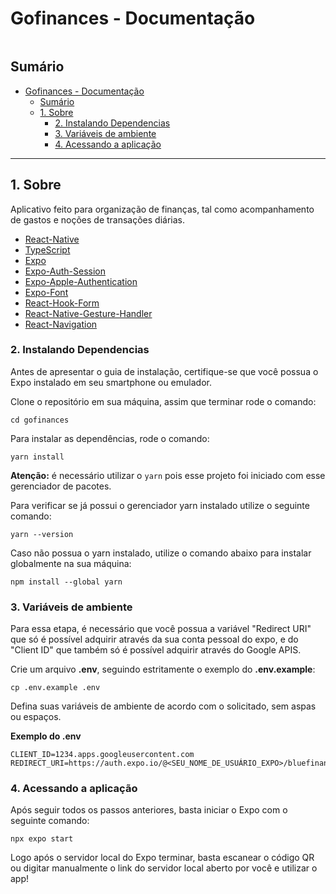 
# Gofinances - Documentação

<div>
  <img source="https://user-images.githubusercontent.com/98706938/231578669-9da0f32f-7b85-4636-9b1f-ad12ab69258c.svg" width="100px" />
</div>

## Sumário

- [Gofinances - Documentação](#gofinances---documentação)
  - [Sumário](#sumário)
  - [1. Sobre](#1-sobre)
    - [2. Instalando Dependencias](#2-instalando-dependencias)
    - [3. Variáveis de ambiente](#3-variáveis-de-ambiente)
    - [4. Acessando a aplicação](#5-acessando-a-aplicação)

---

## 1. Sobre

Aplicativo feito para organização de finanças, tal como acompanhamento de gastos e noções de transações diárias.

- [React-Native](https://reactnative.dev/)
- [TypeScript](https://www.typescriptlang.org/)
- [Expo](https://expo.dev/)
- [Expo-Auth-Session](https://docs.expo.dev/versions/latest/sdk/auth-session/)
- [Expo-Apple-Authentication](https://docs.expo.dev/versions/latest/sdk/apple-authentication/)
- [Expo-Font](https://docs.expo.dev/guides/using-custom-fonts/)
- [React-Hook-Form](https://react-hook-form.com/)
- [React-Native-Gesture-Handler](https://docs.swmansion.com/react-native-gesture-handler/docs/)
- [React-Navigation](https://reactnavigation.org/)

### 2. Instalando Dependencias

Antes de apresentar o guia de instalação, certifique-se que você possua o Expo instalado em seu smartphone ou emulador.

Clone o repositório em sua máquina, assim que terminar rode o comando:

```shell
cd gofinances
```

Para instalar as dependências, rode o comando:

```
yarn install
```

**Atenção:** é necessário utilizar o `yarn` pois esse projeto foi iniciado com esse gerenciador de pacotes.

Para verificar se já possui o gerenciador yarn instalado utilize o seguinte comando:

```
yarn --version
```

Caso não possua o yarn instalado, utilize o comando abaixo para instalar globalmente na sua máquina:

```
npm install --global yarn
```

### 3. Variáveis de ambiente

Para essa etapa, é necessário que você possua a variável "Redirect URI" que só é possível
adquirir através da sua conta pessoal do expo, e do "Client ID" que também só é possível adquirir
através do Google APIS.

Crie um arquivo **.env**, seguindo estritamente o exemplo do **.env.example**:

```shell
cp .env.example .env
```

Defina suas variáveis de ambiente de acordo com o solicitado, sem aspas ou espaços.

**Exemplo do .env**

```
CLIENT_ID=1234.apps.googleusercontent.com
REDIRECT_URI=https://auth.expo.io/@<SEU_NOME_DE_USUÁRIO_EXPO>/bluefinances
```

### 4. Acessando a aplicação

Após seguir todos os passos anteriores, basta iniciar o Expo com o seguinte comando:

```shell
npx expo start
```

Logo após o servidor local do Expo terminar, basta escanear o código QR ou digitar manualmente o link do servidor local aberto por você e utilizar o app!

